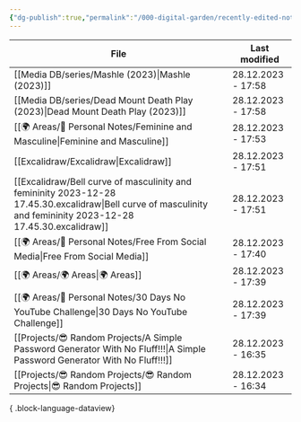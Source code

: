 ```yaml
---
{"dg-publish":true,"permalink":"/000-digital-garden/recently-edited-notes/","dgPassFrontmatter":true,"noteIcon":"3","created":"2023-12-14T09:05:52.599+05:30","updated":"2023-12-14T09:12:44.868+05:30"}
---
```


| File                                                                                                                                                               | Last modified      |
| ------------------------------------------------------------------------------------------------------------------------------------------------------------------ | ------------------ |
| [[Media DB/series/Mashle (2023)\|Mashle (2023)]]                                                                                                                | 28.12.2023 - 17:58 |
| [[Media DB/series/Dead Mount Death Play (2023)\|Dead Mount Death Play (2023)]]                                                                                  | 28.12.2023 - 17:58 |
| [[🌍 Areas/📧 Personal Notes/Feminine and Masculine\|Feminine and Masculine]]                                                                                   | 28.12.2023 - 17:53 |
| [[Excalidraw/Excalidraw\|Excalidraw]]                                                                                                                           | 28.12.2023 - 17:51 |
| [[Excalidraw/Bell curve of masculinity and femininity 2023-12-28 17.45.30.excalidraw\|Bell curve of masculinity and femininity 2023-12-28 17.45.30.excalidraw]] | 28.12.2023 - 17:51 |
| [[🌍 Areas/📧 Personal Notes/Free From Social Media\|Free From Social Media]]                                                                                   | 28.12.2023 - 17:40 |
| [[🌍 Areas/🌍 Areas\|🌍 Areas]]                                                                                                                                 | 28.12.2023 - 17:39 |
| [[🌍 Areas/📧 Personal Notes/30 Days No YouTube Challenge\|30 Days No YouTube Challenge]]                                                                       | 28.12.2023 - 17:39 |
| [[Projects/😎 Random Projects/A Simple Password Generator With No Fluff!!!\|A Simple Password Generator With No Fluff!!!]]                                      | 28.12.2023 - 16:35 |
| [[Projects/😎 Random Projects/😎 Random Projects\|😎 Random Projects]]                                                                                          | 28.12.2023 - 16:34 |

{ .block-language-dataview}